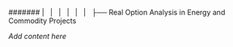 ####### |   |   |   |   |   |   ├── Real Option Analysis in Energy and Commodity Projects

*Add content here*